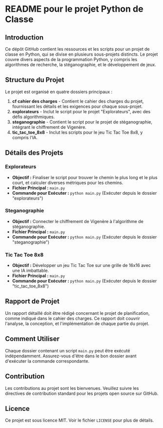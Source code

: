 
# README pour le projet Python de Classe

## Introduction

Ce dépôt GitHub contient les ressources et les scripts pour un projet de classe en Python, qui se divise en plusieurs sous-projets distincts. Le projet couvre divers aspects de la programmation Python, y compris les algorithmes de recherche, la stéganographie, et le développement de jeux.

## Structure du Projet

Le projet est organisé en quatre dossiers principaux :

1. **cf cahier des charges** - Contient le cahier des charges du projet, fournissant les détails et les exigences pour chaque sous-projet.
2. **explorateurs** - Inclut le script pour le projet "Explorateurs", avec des défis algorithmiques.
3. **steganographie** - Contient le script pour le projet de stéganographie, intégrant le chiffrement de Vigenère.
4. **tic_tac_toe_8x8** - Inclut les scripts pour le jeu Tic Tac Toe 8x8, y compris l'IA.

## Détails des Projets

### Explorateurs

- **Objectif :** Finaliser le script pour trouver le chemin le plus long et le plus court, et calculer diverses métriques pour les chemins.
- **Fichier Principal :** `main.py`
- **Commande pour Exécuter :** `python main.py` (Exécuter depuis le dossier "explorateurs")

### Steganographie

- **Objectif :** Connecter le chiffrement de Vigenère à l'algorithme de stéganographie.
- **Fichier Principal :** `main.py`
- **Commande pour Exécuter :** `python main.py` (Exécuter depuis le dossier "steganographie")

### Tic Tac Toe 8x8

- **Objectif :** Développer un jeu Tic Tac Toe sur une grille de 16x16 avec une IA imbattable.
- **Fichier Principal :** `main.py`
- **Commande pour Exécuter :** `python main.py` (Exécuter depuis le dossier "tic_tac_toe_8x8")

## Rapport de Projet

Un rapport détaillé doit être rédigé concernant le projet de planification, comme indiqué dans le cahier des charges. Ce rapport doit couvrir l'analyse, la conception, et l'implémentation de chaque partie du projet.

## Comment Utiliser

Chaque dossier contenant un script `main.py` peut être exécuté indépendamment. Assurez-vous d'être dans le bon dossier avant d'exécuter la commande correspondante.

## Contribution

Les contributions au projet sont les bienvenues. Veuillez suivre les directives de contribution standard pour les projets open source sur GitHub.

## Licence

Ce projet est sous licence MIT. Voir le fichier `LICENSE` pour plus de détails.

